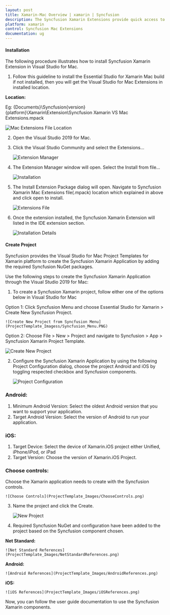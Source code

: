 ```yaml
---
layout: post
title: Xamarin-Mac Overview | xamarin | Syncfusion
description: The Syncfusion Xamarin Extensions provide quick access to create or configure the Syncfusion Xamarin projects
platform: xamarin
control: Syncfusion Mac Extensions
documentation: ug
---
```


#### Installation

The following procedure illustrates how to install Syncfusion Xamarin Extension in Visual Studio for Mac. 

1. Follow this guideline to install the Essential Studio for Xamarin Mac build if not installed, then you will get the Visual Studio for Mac Extensions in installed location.

**Location:**

 Eg: {Documents}\Syncfusion\{version}\{platform}\Xamarin\Extension\Syncfusion Xamarin VS Mac Extensions.mpack

![Mac Extensions File Location](ProjectTemplate_Images/Mac_Extensions_File_Location.PNG)

2. Open the Visual Studio 2019 for Mac.

3. Click the Visual Studio Community and select the Extensions…

    ![Extension Manager](ProjectTemplate_Images/ExtensionManager.png)

4. The Extension Manager window will open. Select the Install from file… 

    ![Installation](ProjectTemplate_Images/Installation.png)

5. The Install Extension Package dialog will open. Navigate to Syncfusion Xamarin Mac Extensions file(.mpack) location which explained in above and click open to install.

    ![Extensions File](ProjectTemplate_Images/ExtensionsFile.png)

6. Once the extension installed, the Syncfusion Xamarin Extension will listed in the IDE extension section.

    ![Installation Details](ProjectTemplate_Images/InstallationDetails.png)
    

#### Create Project

Syncfusion provides the Visual Studio for Mac Project Templates for Xamarin platform to create the Syncfusion Xamarin Application by adding the required Syncfusion NuGet packages.

Use the following steps to create the Syncfusion Xamarin Application through the Visual Studio 2019 for Mac:

1)	To create a Syncfusion Xamarin project, follow either one of the options below in Visual Studio for Mac

Option 1:
Click Syncfusion Menu and choose Essential Studio for Xamarin > Create New Syncfusion Project.

    ![Create New Project from Syncfusion Menu](ProjectTemplate_Imagess/Syncfusion_Menu.PNG)

Option 2:
Choose File > New > Project and navigate to Syncfusion > App > Syncfusion Xamarin Project Template.

![Create New Project](ProjectTemplate_Images/CreateNewProject.PNG)

2)	Configure the Syncfusion Xamarin Application by using the following Project Configuration dialog, choose the project Android and iOS by toggling respected checkbox and Syncfusion components.

    ![Project Configuration](ProjectTemplate_Images/ProjectConfiguration.PNG)

### Android:

1. Minimum Android Version: Select the oldest Android version that you want to support your application.
2. Target Android Version: Select the version of Android to run your application.

### iOS:

1. Target Device: Select the device of Xamarin.iOS project either Unified, iPhone/iPod, or iPad
2. Target Version: Choose the version of Xamarin.iOS Project.  

### Choose controls:

Choose the Xamarin application needs to create with the Syncfusion controls.

    ![Choose Controls](ProjectTemplate_Images/ChooseControls.png)

3) Name the project and click the Create.

    ![New Project](ProjectTemplate_Images/NewProject.png)

4) Required Syncfusion NuGet and configuration have been added to the project based on the Syncfusion component chosen.

**Net Standard:**

    ![Net Standard References](ProjectTemplate_Images/NetStandardReferences.png)

**Android:**

    ![Android References](ProjectTemplate_Images/AndroidReferences.png)

**iOS:**

    ![iOS References](ProjectTemplate_Images/iOSReferences.png)

Now, you can follow the user guide documentation to use the Syncfusion Xamarin components.
